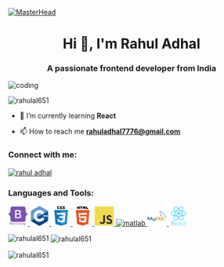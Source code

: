 [![MasterHead](https://email.uplers.com/blog/wp-content/uploads/2018/02/css-animation-email.jpg)](https://rishavchanda.io)
<h1 align="center">Hi 👋, I'm Rahul Adhal</h1>
<h3 align="center">A passionate frontend developer from India</h3>
<img src="https://cdn.dribbble.com/users/1162077/screenshots/3848914/programmer.gif" widhth="400" alt="coding">

<p align="left"> <img src="https://komarev.com/ghpvc/?username=rahulal651&label=Profile%20views&color=0e75b6&style=flat" alt="rahulal651" /> </p>

- 🌱 I’m currently learning **React**

- 📫 How to reach me **rahuladhal7776@gmail.com**

<h3 align="left">Connect with me:</h3>
<p align="left">
<a href="https://www.linkedin.com/in/rahul-adhal-ab5051238" target="blank"><img align="center" src="https://raw.githubusercontent.com/rahuldkjain/github-profile-readme-generator/master/src/images/icons/Social/linked-in-alt.svg" alt="rahul adhal" height="30" width="40" /></a>
</p>

<h3 align="left">Languages and Tools:</h3>
<p align="left"> <a href="https://getbootstrap.com" target="_blank" rel="noreferrer"> <img src="https://raw.githubusercontent.com/devicons/devicon/master/icons/bootstrap/bootstrap-plain-wordmark.svg" alt="bootstrap" width="40" height="40"/> </a> <a href="https://www.w3schools.com/cpp/" target="_blank" rel="noreferrer"> <img src="https://raw.githubusercontent.com/devicons/devicon/master/icons/cplusplus/cplusplus-original.svg" alt="cplusplus" width="40" height="40"/> </a> <a href="https://www.w3schools.com/css/" target="_blank" rel="noreferrer"> <img src="https://raw.githubusercontent.com/devicons/devicon/master/icons/css3/css3-original-wordmark.svg" alt="css3" width="40" height="40"/> </a> <a href="https://www.w3.org/html/" target="_blank" rel="noreferrer"> <img src="https://raw.githubusercontent.com/devicons/devicon/master/icons/html5/html5-original-wordmark.svg" alt="html5" width="40" height="40"/> </a> <a href="https://developer.mozilla.org/en-US/docs/Web/JavaScript" target="_blank" rel="noreferrer"> <img src="https://raw.githubusercontent.com/devicons/devicon/master/icons/javascript/javascript-original.svg" alt="javascript" width="40" height="40"/> </a> <a href="https://www.mathworks.com/" target="_blank" rel="noreferrer"> <img src="https://upload.wikimedia.org/wikipedia/commons/2/21/Matlab_Logo.png" alt="matlab" width="40" height="40"/> </a> <a href="https://www.mysql.com/" target="_blank" rel="noreferrer"> <img src="https://raw.githubusercontent.com/devicons/devicon/master/icons/mysql/mysql-original-wordmark.svg" alt="mysql" width="40" height="40"/> </a> <a href="https://reactjs.org/" target="_blank" rel="noreferrer"> <img src="https://raw.githubusercontent.com/devicons/devicon/master/icons/react/react-original-wordmark.svg" alt="react" width="40" height="40"/> </a> </p>

<p><img align="left" src="https://github-readme-stats.vercel.app/api/top-langs?username=rahulal651&show_icons=true&locale=en&layout=compact" alt="rahulal651" /></p>

<p>&nbsp;<img align="center" src="https://github-readme-stats.vercel.app/api?username=rahulal651&show_icons=true&locale=en" alt="rahulal651" /></p>

<p><img align="center" src="https://github-readme-streak-stats.herokuapp.com/?user=rahulal651&" alt="rahulal651" /></p>
